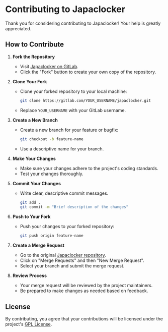 # Contributing to Japaclocker

Thank you for considering contributing to Japaclocker! Your help is greatly appreciated.

## How to Contribute

1. **Fork the Repository**
   - Visit [Japaclocker on GitLab](https://gitlab.com/cakrina/japaclocker/).
   - Click the "Fork" button to create your own copy of the repository.

2. **Clone Your Fork**
   - Clone your forked repository to your local machine:
     ```bash
     git clone https://gitlab.com/YOUR_USERNAME/japaclocker.git
     ```
   - Replace `YOUR_USERNAME` with your GitLab username.

3. **Create a New Branch**
   - Create a new branch for your feature or bugfix:
     ```bash
     git checkout -b feature-name
     ```
   - Use a descriptive name for your branch.

4. **Make Your Changes**
   - Make sure your changes adhere to the project's coding standards.
   - Test your changes thoroughly.

5. **Commit Your Changes**
   - Write clear, descriptive commit messages.
     ```bash
     git add .
     git commit -m "Brief description of the changes"
     ```

6. **Push to Your Fork**
   - Push your changes to your forked repository:
     ```bash
     git push origin feature-name
     ```

7. **Create a Merge Request**
   - Go to the original [Japaclocker repository](https://gitlab.com/cakrina/japaclocker/).
   - Click on "Merge Requests" and then "New Merge Request".
   - Select your branch and submit the merge request.

8. **Review Process**
   - Your merge request will be reviewed by the project maintainers.
   - Be prepared to make changes as needed based on feedback.

## License

By contributing, you agree that your contributions will be licensed under the project's [GPL License](LICENSE).
